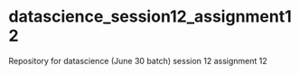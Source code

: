 # datascience_session12_assignment12
Repository for datascience (June 30 batch) session 12 assignment 12
